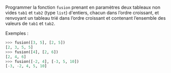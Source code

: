 Programmer la fonction `fusion` prenant en paramètres deux tableaux non vides `tab1` et `tab2`
(type `list`) d'entiers, chacun dans l’ordre croissant, et renvoyant un tableau trié dans l’ordre
croissant et contenant l’ensemble des valeurs de `tab1` et `tab2`.

Exemples :

```python
>>> fusion([3, 5], [2, 5])
[2, 3, 5, 5]
>>> fusion([4], [2, 6])
[2, 4, 6]
>>> fusion([-2, 4], [-3, 5, 10])
[-3, -2, 4, 5, 10]
```